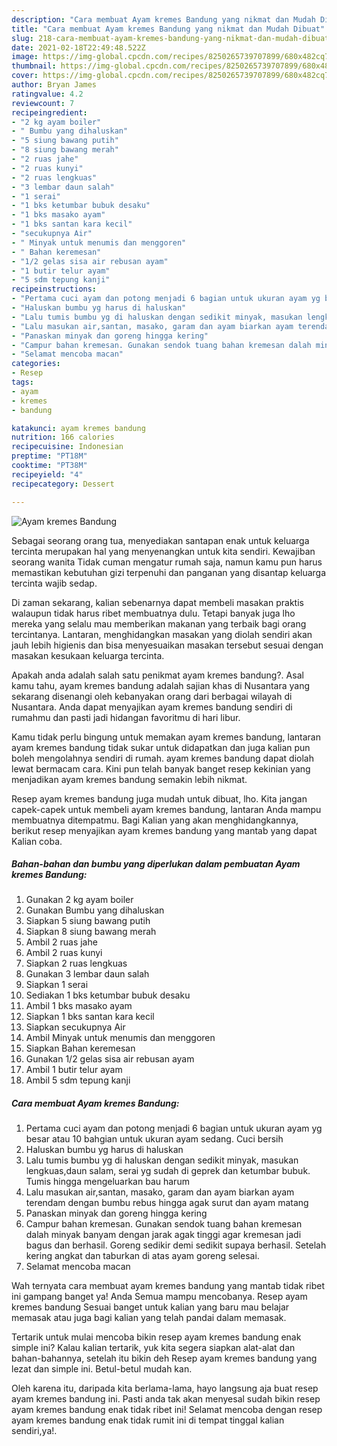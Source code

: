 ```yaml
---
description: "Cara membuat Ayam kremes Bandung yang nikmat dan Mudah Dibuat"
title: "Cara membuat Ayam kremes Bandung yang nikmat dan Mudah Dibuat"
slug: 218-cara-membuat-ayam-kremes-bandung-yang-nikmat-dan-mudah-dibuat
date: 2021-02-18T22:49:48.522Z
image: https://img-global.cpcdn.com/recipes/8250265739707899/680x482cq70/ayam-kremes-bandung-foto-resep-utama.jpg
thumbnail: https://img-global.cpcdn.com/recipes/8250265739707899/680x482cq70/ayam-kremes-bandung-foto-resep-utama.jpg
cover: https://img-global.cpcdn.com/recipes/8250265739707899/680x482cq70/ayam-kremes-bandung-foto-resep-utama.jpg
author: Bryan James
ratingvalue: 4.2
reviewcount: 7
recipeingredient:
- "2 kg ayam boiler"
- " Bumbu yang dihaluskan"
- "5 siung bawang putih"
- "8 siung bawang merah"
- "2 ruas jahe"
- "2 ruas kunyi"
- "2 ruas lengkuas"
- "3 lembar daun salah"
- "1 serai"
- "1 bks ketumbar bubuk desaku"
- "1 bks masako ayam"
- "1 bks santan kara kecil"
- "secukupnya Air"
- " Minyak untuk menumis dan menggoren"
- " Bahan keremesan"
- "1/2 gelas sisa air rebusan ayam"
- "1 butir telur ayam"
- "5 sdm tepung kanji"
recipeinstructions:
- "Pertama cuci ayam dan potong menjadi 6 bagian untuk ukuran ayam yg besar atau 10 bahgian untuk ukuran ayam sedang. Cuci bersih"
- "Haluskan bumbu yg harus di haluskan"
- "Lalu tumis bumbu yg di haluskan dengan sedikit minyak, masukan lengkuas,daun salam, serai yg sudah di geprek dan ketumbar bubuk. Tumis hingga mengeluarkan bau harum"
- "Lalu masukan air,santan, masako, garam dan ayam biarkan ayam terendam dengan bumbu rebus hingga agak surut dan ayam matang"
- "Panaskan minyak dan goreng hingga kering"
- "Campur bahan kremesan. Gunakan sendok tuang bahan kremesan dalah minyak banyam dengan jarak agak tinggi agar kremesan jadi bagus dan berhasil. Goreng sedikir demi sedikit supaya berhasil. Setelah kering angkat dan taburkan di atas ayam goreng selesai."
- "Selamat mencoba macan"
categories:
- Resep
tags:
- ayam
- kremes
- bandung

katakunci: ayam kremes bandung 
nutrition: 166 calories
recipecuisine: Indonesian
preptime: "PT18M"
cooktime: "PT38M"
recipeyield: "4"
recipecategory: Dessert

---
```



![Ayam kremes Bandung](https://img-global.cpcdn.com/recipes/8250265739707899/680x482cq70/ayam-kremes-bandung-foto-resep-utama.jpg)

Sebagai seorang orang tua, menyediakan santapan enak untuk keluarga tercinta merupakan hal yang menyenangkan untuk kita sendiri. Kewajiban seorang  wanita Tidak cuman mengatur rumah saja, namun kamu pun harus memastikan kebutuhan gizi terpenuhi dan panganan yang disantap keluarga tercinta wajib sedap.

Di zaman  sekarang, kalian sebenarnya dapat membeli masakan praktis walaupun tidak harus ribet membuatnya dulu. Tetapi banyak juga lho mereka yang selalu mau memberikan makanan yang terbaik bagi orang tercintanya. Lantaran, menghidangkan masakan yang diolah sendiri akan jauh lebih higienis dan bisa menyesuaikan masakan tersebut sesuai dengan masakan kesukaan keluarga tercinta. 



Apakah anda adalah salah satu penikmat ayam kremes bandung?. Asal kamu tahu, ayam kremes bandung adalah sajian khas di Nusantara yang sekarang disenangi oleh kebanyakan orang dari berbagai wilayah di Nusantara. Anda dapat menyajikan ayam kremes bandung sendiri di rumahmu dan pasti jadi hidangan favoritmu di hari libur.

Kamu tidak perlu bingung untuk memakan ayam kremes bandung, lantaran ayam kremes bandung tidak sukar untuk didapatkan dan juga kalian pun boleh mengolahnya sendiri di rumah. ayam kremes bandung dapat diolah lewat bermacam cara. Kini pun telah banyak banget resep kekinian yang menjadikan ayam kremes bandung semakin lebih nikmat.

Resep ayam kremes bandung juga mudah untuk dibuat, lho. Kita jangan capek-capek untuk membeli ayam kremes bandung, lantaran Anda mampu membuatnya ditempatmu. Bagi Kalian yang akan menghidangkannya, berikut resep menyajikan ayam kremes bandung yang mantab yang dapat Kalian coba.

<!--inarticleads1-->

##### Bahan-bahan dan bumbu yang diperlukan dalam pembuatan Ayam kremes Bandung:

1. Gunakan 2 kg ayam boiler
1. Gunakan  Bumbu yang dihaluskan
1. Siapkan 5 siung bawang putih
1. Siapkan 8 siung bawang merah
1. Ambil 2 ruas jahe
1. Ambil 2 ruas kunyi
1. Siapkan 2 ruas lengkuas
1. Gunakan 3 lembar daun salah
1. Siapkan 1 serai
1. Sediakan 1 bks ketumbar bubuk desaku
1. Ambil 1 bks masako ayam
1. Siapkan 1 bks santan kara kecil
1. Siapkan secukupnya Air
1. Ambil  Minyak untuk menumis dan menggoren
1. Siapkan  Bahan keremesan
1. Gunakan 1/2 gelas sisa air rebusan ayam
1. Ambil 1 butir telur ayam
1. Ambil 5 sdm tepung kanji




<!--inarticleads2-->

##### Cara membuat Ayam kremes Bandung:

1. Pertama cuci ayam dan potong menjadi 6 bagian untuk ukuran ayam yg besar atau 10 bahgian untuk ukuran ayam sedang. Cuci bersih
1. Haluskan bumbu yg harus di haluskan
1. Lalu tumis bumbu yg di haluskan dengan sedikit minyak, masukan lengkuas,daun salam, serai yg sudah di geprek dan ketumbar bubuk. Tumis hingga mengeluarkan bau harum
1. Lalu masukan air,santan, masako, garam dan ayam biarkan ayam terendam dengan bumbu rebus hingga agak surut dan ayam matang
1. Panaskan minyak dan goreng hingga kering
1. Campur bahan kremesan. Gunakan sendok tuang bahan kremesan dalah minyak banyam dengan jarak agak tinggi agar kremesan jadi bagus dan berhasil. Goreng sedikir demi sedikit supaya berhasil. Setelah kering angkat dan taburkan di atas ayam goreng selesai.
1. Selamat mencoba macan




Wah ternyata cara membuat ayam kremes bandung yang mantab tidak ribet ini gampang banget ya! Anda Semua mampu mencobanya. Resep ayam kremes bandung Sesuai banget untuk kalian yang baru mau belajar memasak atau juga bagi kalian yang telah pandai dalam memasak.

Tertarik untuk mulai mencoba bikin resep ayam kremes bandung enak simple ini? Kalau kalian tertarik, yuk kita segera siapkan alat-alat dan bahan-bahannya, setelah itu bikin deh Resep ayam kremes bandung yang lezat dan simple ini. Betul-betul mudah kan. 

Oleh karena itu, daripada kita berlama-lama, hayo langsung aja buat resep ayam kremes bandung ini. Pasti anda tak akan menyesal sudah bikin resep ayam kremes bandung enak tidak ribet ini! Selamat mencoba dengan resep ayam kremes bandung enak tidak rumit ini di tempat tinggal kalian sendiri,ya!.

